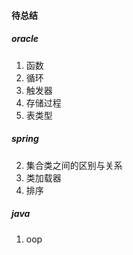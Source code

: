 #### 待总结
##### oracle
1. 函数
2. 循环
3. 触发器
4. 存储过程
5. 表类型

##### spring
2. 集合类之间的区别与关系
3. 类加载器
4. 排序

##### java
1. oop
